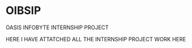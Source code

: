 # OIBSIP
OASIS INFOBYTE INTERNSHIP PROJECT

HERE I HAVE ATTATCHED ALL THE INTERNSHIP PROJECT WORK HERE
